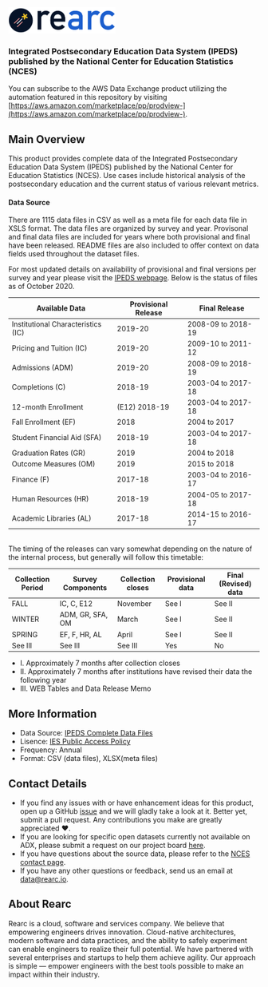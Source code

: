 <a href="https://www.rearc.io/data/">
    <img src="./rearc_logo_rgb.png" alt="Rearc Logo" title="Rearc Logo" height="52" />
</a>

### Integrated Postsecondary Education Data System (IPEDS) published by the National Center for Education Statistics (NCES)

You can subscribe to the AWS Data Exchange product utilizing the automation featured in this repository by visiting [https://aws.amazon.com/marketplace/pp/prodview-](https://aws.amazon.com/marketplace/pp/prodview-).

## Main Overview
This product provides complete data of the Integrated Postsecondary Education Data System (IPEDS) published by the National Center for Education Statistics (NCES). Use cases include historical analysis of the postsecondary education and the current status of various relevant metrics.

#### Data Source
There are 1115 data files in CSV as well as a meta file for each data file in XSLS format. The data files are organized by survey and year. Provisonal and final data files are included for years where both provisional and final have been released. README files are also included to offer context on data fields used throughout the dataset files. 

For most updated details on availability of provisional and final versions per survey and year please visit the [IPEDS webpage](https://nces.ed.gov/ipeds/datacenter/DataFiles.aspx?goToReportId=7). Below is the status of files as of October 2020. 

Available Data | Provisional Release 	| Final Release 
--- | --- | --- |
Institutional Characteristics (IC) |	2019-20	 | 2008-09 to 2018-19 
Pricing and Tuition (IC) |	2019-20	| 2009-10 to 2011-12
Admissions (ADM) |	2019-20	| 2008-09 to 2018-19
Completions (C) |	2018-19	| 2003-04 to 2017-18
12-month Enrollment | (E12)	2018-19	| 2003-04 to 2017-18
Fall Enrollment (EF) |	2018	| 2004 to 2017
Student Financial Aid (SFA) |	2018-19	| 2003-04 to 2017-18
Graduation Rates (GR) |	2019 |	2004 to 2018
Outcome Measures (OM) |	2019	| 2015 to 2018
Finance (F) |	2017-18	| 2003-04 to 2016-17
Human Resources (HR) |	2018-19	| 2004-05 to 2017-18
Academic Libraries (AL) |	2017-18	| 2014-15 to 2016-17
 
<br />
The timing of the releases can vary somewhat depending on the nature of the internal process, but generally will follow this timetable: 
<br />

Collection Period	| Survey Components	| Collection closes	| Provisional data	| Final (Revised) data
--- | --- | --- | --- | ---
FALL |	IC, C, E12 |	November | See I	| See II
WINTER |	ADM, GR, SFA, OM |	March | See I	| See II
SPRING |	EF, F, HR, AL	| April | See I	| See II
See III | See III | See III |	Yes |	No


- I. Approximately 7 months after collection closes	
- II. Approximately 7 months after institutions have revised their data the following year
- III. WEB Tables and Data Release Memo

## More Information
- Data Source: [IPEDS Complete Data Files](https://nces.ed.gov/ipeds/datacenter/DataFiles.aspx)
- Lisence: [IES Public Access Policy](https://ies.ed.gov/funding/researchaccess.asp)
- Frequency: Annual
- Format: CSV (data files), XLSX(meta files)

## Contact Details
- If you find any issues with or have enhancement ideas for this product, open up a GitHub [issue](https://github.com/rearc-data/ipeds-integrated-postsecondary-education-data-system-datasets/issues) and we will gladly take a look at it. Better yet, submit a pull request. Any contributions you make are greatly appreciated :heart:.
- If you are looking for specific open datasets currently not available on ADX, please submit a request on our project board [here](https://github.com/orgs/rearc-data/projects/1).
- If you have questions about the source data, please refer to the [NCES contact page](https://nces.ed.gov/help/webmail/).
- If you have any other questions or feedback, send us an email at data@rearc.io.

## About Rearc
Rearc is a cloud, software and services company. We believe that empowering engineers drives innovation. Cloud-native architectures, modern software and data practices, and the ability to safely experiment can enable engineers to realize their full potential. We have partnered with several enterprises and startups to help them achieve agility. Our approach is simple — empower engineers with the best tools possible to make an impact within their industry.
